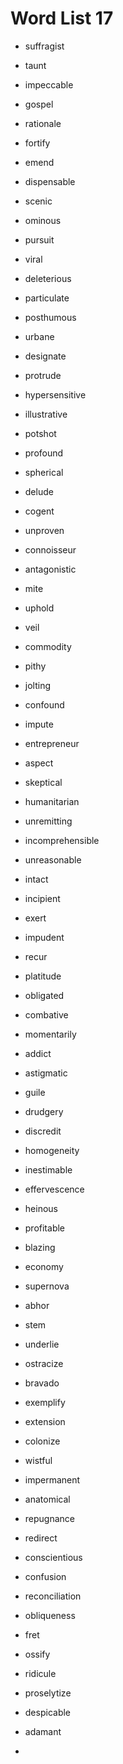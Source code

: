 # Word List 17
- suffragist
- taunt
- impeccable
- gospel
- rationale
- fortify
- emend
- dispensable
- scenic
- ominous
- pursuit
- viral

- deleterious
- particulate
- posthumous
- urbane
- designate
- protrude
- hypersensitive
- illustrative
- potshot
- profound
- spherical
- delude
- cogent
- unproven

- connoisseur
- antagonistic
- mite
- uphold
- veil
- commodity
- pithy
- jolting
- confound
- impute
- entrepreneur
- aspect
- skeptical
- humanitarian
- unremitting
- incomprehensible

- unreasonable
- intact
- incipient
- exert
- impudent
- recur
- platitude
- obligated
- combative
- momentarily
- addict
- astigmatic
- guile
- drudgery

- discredit
- homogeneity
- inestimable
- effervescence
- heinous
- profitable
- blazing
- economy
- supernova
- abhor
- stem
- underlie
- ostracize

- bravado
- exemplify
- extension
- colonize
- wistful
- impermanent
- anatomical
- repugnance
- redirect
- conscientious
- confusion
- reconciliation
- obliqueness
- fret
- ossify

- ridicule
- proselytize
- despicable
- adamant
- 

